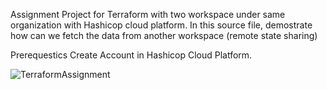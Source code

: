 Assignment Project for Terraform with two workspace under same organization with Hashicop cloud platform.
In this source file, demostrate how can we fetch the data from another workspace (remote state sharing)

Prerequestics
Create Account in Hashicop Cloud Platform.

![TerraformAssignment](https://github.com/user-attachments/assets/227520dd-7d59-452b-a005-d15be55d2cd7)






